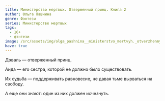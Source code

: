 ```yaml
---
title: Министерство мертвых. Отверженный принц. Книга 2
author: Ольга Пашнина
genre: Фэнтези
series: Министерство мертвых
tags:
  - 16+
  - фэнтези
image: /src/assets/img/olga_pashnina__ministerstvo_mertvyh._otverzhennyj_prints.jpeg
have: true
---
```

Дэваль — отверженный принц. 

Аида — его сестра, которой не должно было существовать. 

Их судьба — поддерживать равновесие, не давая тьме вырваться на свободу. 

А еще они знают: один из них должен исчезнуть.
